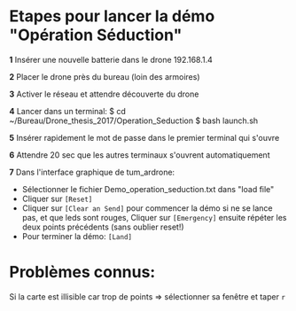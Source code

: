 # Etapes pour lancer la démo "Opération Séduction"
**1** Insérer une nouvelle batterie dans le drone 192.168.1.4

**2** Placer le drone près du bureau (loin des armoires)

**3** Activer le réseau et attendre découverte du drone

**4** Lancer dans un terminal:
$ cd ~/Bureau/Drone_thesis_2017/Operation_Seduction
$ bash launch.sh

**5** Insérer rapidement le mot de passe dans le premier terminal qui s'ouvre

**6** Attendre 20 sec que les autres terminaux s'ouvrent automatiquement

**7** Dans l'interface graphique de tum_ardrone:

- Sélectionner le fichier Demo_operation_seduction.txt dans "load file"
- Cliquer sur `[Reset]`
- Cliquer sur `[Clear an Send]` pour commencer la démo
si ne se lance pas, et que leds sont rouges, Cliquer sur `[Emergency]` ensuite répéter les deux points précédents (sans oublier reset!)
- Pour terminer la démo: `[Land]`

# Problèmes connus:
Si la carte est illisible car trop de points => sélectionner sa fenêtre et taper `r`
